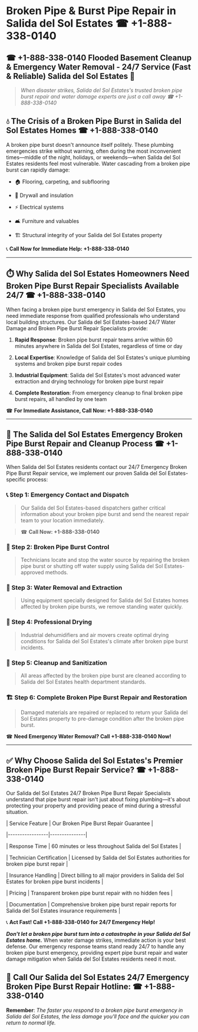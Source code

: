 # Broken Pipe & Burst Pipe Repair in Salida del Sol Estates ☎ +1-888-338-0140  
## ☎ +1-888-338-0140 Flooded Basement Cleanup & Emergency Water Removal - 24/7 Service (Fast & Reliable) Salida del Sol Estates 🚨  

> *When disaster strikes, Salida del Sol Estates's trusted broken pipe burst repair and water damage experts are just a call away ☎ +1-888-338-0140*  

## 💧 The Crisis of a Broken Pipe Burst in Salida del Sol Estates Homes ☎ +1-888-338-0140  

A broken pipe burst doesn't announce itself politely. These plumbing emergencies strike without warning, often during the most inconvenient times—middle of the night, holidays, or weekends—when Salida del Sol Estates residents feel most vulnerable. Water cascading from a broken pipe burst can rapidly damage:  

* 🏠 Flooring, carpeting, and subflooring  
* 🧱 Drywall and insulation  
* ⚡ Electrical systems  
* 🛋️ Furniture and valuables  
* 🏗️ Structural integrity of your Salida del Sol Estates property  

📞 **Call Now for Immediate Help: +1-888-338-0140**  

---  

## ⏱️ Why Salida del Sol Estates Homeowners Need Broken Pipe Burst Repair Specialists Available 24/7 ☎ +1-888-338-0140  

When facing a broken pipe burst emergency in Salida del Sol Estates, you need immediate response from qualified professionals who understand local building structures. Our Salida del Sol Estates-based 24/7 Water Damage and Broken Pipe Burst Repair Specialists provide:  

1. **Rapid Response**: Broken pipe burst repair teams arrive within 60 minutes anywhere in Salida del Sol Estates, regardless of time or day  
2. **Local Expertise**: Knowledge of Salida del Sol Estates's unique plumbing systems and broken pipe burst repair codes  
3. **Industrial Equipment**: Salida del Sol Estates's most advanced water extraction and drying technology for broken pipe burst repair  
4. **Complete Restoration**: From emergency cleanup to final broken pipe burst repairs, all handled by one team  

☎ **For Immediate Assistance, Call Now: +1-888-338-0140**  

---  

## 🔧 The Salida del Sol Estates Emergency Broken Pipe Burst Repair and Cleanup Process ☎ +1-888-338-0140  

When Salida del Sol Estates residents contact our 24/7 Emergency Broken Pipe Burst Repair service, we implement our proven Salida del Sol Estates-specific process:  

### 📞 Step 1: Emergency Contact and Dispatch  
> Our Salida del Sol Estates-based dispatchers gather critical information about your broken pipe burst and send the nearest repair team to your location immediately.  
> ☎ **Call Now: +1-888-338-0140**  

### 🚿 Step 2: Broken Pipe Burst Control  
> Technicians locate and stop the water source by repairing the broken pipe burst or shutting off water supply using Salida del Sol Estates-approved methods.  

### 🌊 Step 3: Water Removal and Extraction  
> Using equipment specially designed for Salida del Sol Estates homes affected by broken pipe bursts, we remove standing water quickly.  

### 💨 Step 4: Professional Drying  
> Industrial dehumidifiers and air movers create optimal drying conditions for Salida del Sol Estates's climate after broken pipe burst incidents.  

### 🧼 Step 5: Cleanup and Sanitization  
> All areas affected by the broken pipe burst are cleaned according to Salida del Sol Estates health department standards.  

### 🏗️ Step 6: Complete Broken Pipe Burst Repair and Restoration  
> Damaged materials are repaired or replaced to return your Salida del Sol Estates property to pre-damage condition after the broken pipe burst.  

☎ **Need Emergency Water Removal? Call +1-888-338-0140 Now!**  

---  

## ✅ Why Choose Salida del Sol Estates's Premier Broken Pipe Burst Repair Service? ☎ +1-888-338-0140  

Our Salida del Sol Estates 24/7 Broken Pipe Burst Repair Specialists understand that pipe burst repair isn't just about fixing plumbing—it's about protecting your property and providing peace of mind during a stressful situation.  

| Service Feature | Our Broken Pipe Burst Repair Guarantee |  
|-----------------|---------------|  
| Response Time | 60 minutes or less throughout Salida del Sol Estates |  
| Technician Certification | Licensed by Salida del Sol Estates authorities for broken pipe burst repair |  
| Insurance Handling | Direct billing to all major providers in Salida del Sol Estates for broken pipe burst incidents |  
| Pricing | Transparent broken pipe burst repair with no hidden fees |  
| Documentation | Comprehensive broken pipe burst repair reports for Salida del Sol Estates insurance requirements |  

📞 **Act Fast! Call +1-888-338-0140 for 24/7 Emergency Help!**  

***Don't let a broken pipe burst turn into a catastrophe in your Salida del Sol Estates home.*** When water damage strikes, immediate action is your best defense. Our emergency response teams stand ready 24/7 to handle any broken pipe burst emergency, providing expert pipe burst repair and water damage mitigation when Salida del Sol Estates residents need it most.  

## 📱 Call Our Salida del Sol Estates 24/7 Emergency Broken Pipe Burst Repair Hotline: ☎ +1-888-338-0140  

**Remember**: *The faster you respond to a broken pipe burst emergency in Salida del Sol Estates, the less damage you'll face and the quicker you can return to normal life.*